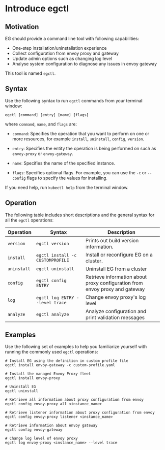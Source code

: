 # Introduce egctl

## Motivation

EG should provide a command line tool with following capabilities:

- One-step installation/uninstallation experience
- Collect configuration from envoy proxy and gateway
- Update admin options such as changing log level
- Analyse system configuration to diagnose any issues in envoy gateway

This tool is named `egctl`.

## Syntax

Use the following syntax to run `egctl` commands from your terminal window:

```console
egctl [command] [entry] [name] [flags]
```

where `command`, `name`, and `flags` are:

* `command`: Specifies the operation that you want to perform on one or more resources,
  for example `install`, `uninstall`, `config`, `version`.

* `entry`: Specifies the entity the operation is being performed on such as `envoy-proxy` or `envoy-gateway`.

* `name`: Specifies the name of the specified instance. 

* `flags`: Specifies optional flags. For example, you can use the `-c` or `--config` flags to specify the values for installing.

If you need help, run `kubectl help` from the terminal window.

## Operation

The following table includes short descriptions and the general syntax for all the `egctl` operations:

| Operation   | Syntax                           | Description                                                                 |
| ----------- | -------------------------------- | --------------------------------------------------------------------------- |
| `version`   | `egctl version`                  | Prints out build version information.                                       |
| `install`   | `egctl install -c CUSTOMPROFILE` | Install or reconfigure EG on a cluster.                                     |
| `uninstall` | `egctl uninstall`                | Uninstall EG from a cluster                                                 |
| `config`    | `egctl config ENTRY`             | Retrieve information about proxy configuration from envoy proxy and gateway |
| `log`       | `egctl log ENTRY --level trace`  | Change envoy proxy's log level                                              |
| `analyze`   | `egctl analyze`                  | Analyze configuration and print validation messages                         |

## Examples

Use the following set of examples to help you familiarize yourself with running the commonly used `egctl` operations:

```console
# Install EG using the definition in custom profile file
egctl install envoy-gateway -c custom-profile.yaml

# Install the managed Envoy Proxy fleet
egctl install envoy-proxy

# Uninstall EG
egctl uninstall

# Retrieve all information about proxy configuration from envoy
egctl config envoy-proxy all <instance_name>

# Retrieve listener information about proxy configuration from envoy 
egctl config envoy-proxy listener <instance_name>

# Retrieve information about envoy gateway
egctl config envoy-gateway

# Change log level of envoy proxy
egctl log envoy-proxy <instance_name> --level trace
```

